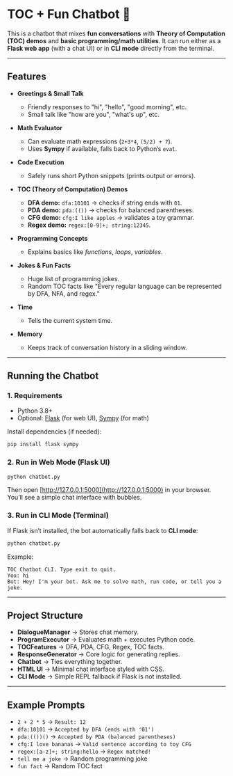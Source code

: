 # TOC + Fun Chatbot 🤖

This is a chatbot that mixes **fun conversations** with **Theory of Computation (TOC) demos** and **basic programming/math utilities**.
It can run either as a **Flask web app** (with a chat UI) or in **CLI mode** directly from the terminal.

---

##  Features

* **Greetings & Small Talk**

  * Friendly responses to "hi", "hello", "good morning", etc.
  * Small talk like "how are you", "what's up", etc.

* **Math Evaluator**

  * Can evaluate math expressions (`2+3*4`, `(5/2) + 7`).
  * Uses **Sympy** if available, falls back to Python’s `eval`.

* **Code Execution**

  * Safely runs short Python snippets (prints output or errors).

* **TOC (Theory of Computation) Demos**

  * **DFA demo:** `dfa:10101` → checks if string ends with `01`.
  * **PDA demo:** `pda:(())` → checks for balanced parentheses.
  * **CFG demo:** `cfg:I like apples` → validates a toy grammar.
  * **Regex demo:** `regex:[0-9]+; string:12345`.

* **Programming Concepts**

  * Explains basics like *functions*, *loops*, *variables*.

* **Jokes & Fun Facts**

  * Huge list of programming jokes.
  * Random TOC facts like "Every regular language can be represented by DFA, NFA, and regex."

* **Time**

  * Tells the current system time.

* **Memory**

  * Keeps track of conversation history in a sliding window.

---

##  Running the Chatbot

### 1. Requirements

* Python 3.8+
* Optional: [Flask](https://flask.palletsprojects.com/) (for web UI), [Sympy](https://www.sympy.org/en/index.html) (for math)

Install dependencies (if needed):

```bash
pip install flask sympy
```

### 2. Run in Web Mode (Flask UI)

```bash
python chatbot.py
```

Then open [http://127.0.0.1:5000](http://127.0.0.1:5000) in your browser.
You’ll see a simple chat interface with bubbles.

### 3. Run in CLI Mode (Terminal)

If Flask isn’t installed, the bot automatically falls back to **CLI mode**:

```bash
python chatbot.py
```

Example:

```
TOC Chatbot CLI. Type exit to quit.
You: hi
Bot: Hey! I'm your bot. Ask me to solve math, run code, or tell you a joke.
```

---

##  Project Structure

* **DialogueManager** → Stores chat memory.
* **ProgramExecutor** → Evaluates math + executes Python code.
* **TOCFeatures** → DFA, PDA, CFG, Regex, TOC facts.
* **ResponseGenerator** → Core logic for generating replies.
* **Chatbot** → Ties everything together.
* **HTML UI** → Minimal chat interface styled with CSS.
* **CLI Mode** → Simple REPL fallback if Flask is not installed.

---

##  Example Prompts

* `2 + 2 * 5` → `Result: 12`
* `dfa:10101` → `Accepted by DFA (ends with '01')`
* `pda:(())()` → `Accepted by PDA (balanced parentheses)`
* `cfg:I love bananas` → `Valid sentence according to toy CFG`
* `regex:[a-z]+; string:hello` → `Regex matched!`
* `tell me a joke` → Random programming joke
* `fun fact` → Random TOC fact
